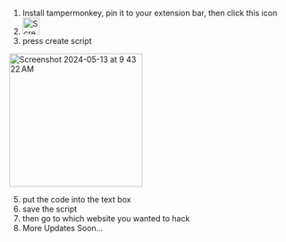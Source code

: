1. Install tampermonkey, pin it to your extension bar, then click this icon
2. <img width="30" alt="Screenshot 2024-05-13 at 9 40 34 AM" src="https://github.com/EpicFaceYT/aimbot-for-games/assets/132690617/f1a2c5d5-e5e3-44ea-824f-6b283ffc1707">
3. press create script
<img width="238" alt="Screenshot 2024-05-13 at 9 43 22 AM" src="https://github.com/EpicFaceYT/aimbot-for-games/assets/132690617/9e965737-03a3-4a08-b46b-1465ee83c3a4">

5. put the code into the text box
6. save the script
7. then go to which website you wanted to hack
8. More Updates Soon...
